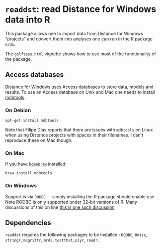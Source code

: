 # `readdst`: read Distance for Windows data into R

This package allows one to import data from Distance for Windows "projects" and convert them into analyses one can run in the R package `mrds`.

The `golftees.html` vignette shows how to use most of the functionality of the package.

## Access databases

Distance for Windows uses Access databases to store data, models and results. To use an Access database on Unix and Mac one needs to install [mdbtools](https://github.com/brianb/mdbtools).

### On Debian

```
apt-get install mdbtools
```

Note that Filipe Dias reports that there are issues with `mdbtools` on Linux when using Distance projects with spaces in their filenames. I can't reproduce these on Mac though.

### On Mac

If you have [`homebrew`](http://brew.sh/) installed:

```
brew install mdbtools
```

### On Windows

Support is via `RODBC` -- simply installing the R package should enable use.  Note RODBC is only supported under 32-bit versions of R.  Many discussions of this on line [this is one such discussion](http://stackoverflow.com/questions/13070706/how-to-connect-r-with-access-database-in-64-bit-window)


## Dependencies

`readdst` requires the following packages to be installed : `RODBC`, `Hmisc`, `stringr`, `magrittr`, `mrds`, `testthat`, `plyr`, `readr`.

